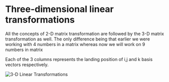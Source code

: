 # Three-dimensional linear transformations

All the concepts of 2-D matrix transformation are followed by the 3-D matrix transformation as well. The only difference being that earlier we were working with 4 numbers in a matrix whereas now we will work on 9 numbers in matrix 

Each of the 3 columns represents the landing position of i,j and k basis vectors respectively.

![](https://miro.medium.com/max/875/1*wqo5egbllyA_REdr2T4xqg.png '3-D Linear Transformations')